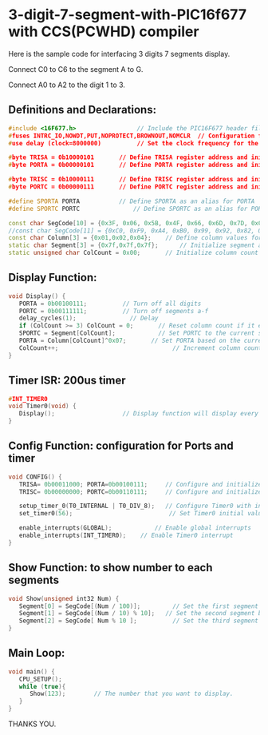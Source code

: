 # 3-digit-7-segment-with-PIC16f677 with CCS(PCWHD) compiler 
Here is the sample code for interfacing 3 digits 7 segments display. 

Connect C0 to C6 to the segment A to G.

Connect A0 to A2 to the digit 1 to 3.


## Definitions and Declarations:
```cpp
#include <16F677.h>                 // Include the PIC16F677 header file
#fuses INTRC_IO,NOWDT,PUT,NOPROTECT,BROWNOUT,NOMCLR  // Configuration fuse settings
#use delay (clock=8000000)          // Set the clock frequency for the delay function

#byte TRISA = 0b10000101 	   // Define TRISA register address and initialize it
#byte PORTA = 0b00000101 	   // Define PORTA register address and initialize it

#byte TRISC = 0b10000111 	   // Define TRISC register address and initialize it
#byte PORTC = 0b00000111 	   // Define PORTC register address and initialize it

#define SPORTA PORTA     	   // Define SPORTA as an alias for PORTA
#define SPORTC PORTC               // Define SPORTC as an alias for PORTC

const char SegCode[10] = {0x3F, 0x06, 0x5B, 0x4F, 0x66, 0x6D, 0x7D, 0x07, 0x7F, 0x6F};  	    // for Common Cathode 7-segment display codes
//const char SegCode[11] = {0xC0, 0xF9, 0xA4, 0xB0, 0x99, 0x92, 0x82, 0xF8, 0x80, 0x90};    	  // for Common Anode 7-segment display codes
const char Column[3] = {0x01,0x02,0x04};  	// Define column values for the display
static char Segment[3] = {0x7f,0x7f,0x7f};  	// Initialize segment array with off values
static unsigned char ColCount = 0x00;  		// Initialize column count variable
```
## Display Function:
```cpp
void Display() {
   PORTA = 0b00100111; 			// Turn off all digits
   PORTC = 0b00111111; 			// Turn off segments a-f
   delay_cycles(1);  			  // Delay 
   if (ColCount >= 3) ColCount = 0;  	  // Reset column count if it exceeds 3
   SPORTC = Segment[ColCount];  	      // Set PORTC to the current segment
   PORTA = Column[ColCount]^0x07;       // Set PORTA based on the current column
   ColCount++;  			                  // Increment column count
}
```
## Timer ISR: 200us timer
```cpp
#INT_TIMER0
void Timer0(void) { 
   Display(); 					// Display function will display every 200us
}
```
## Config Function: configuration for Ports and timer 
```cpp
void CONFIG() {
   TRISA= 0b00011000; PORTA=0b00100111;  	// Configure and initialize TRISA and PORTA
   TRISC= 0b00000000; PORTC=0b00110111;  	// Configure and initialize TRISC and PORTC

   setup_timer_0(T0_INTERNAL | T0_DIV_8);  	// Configure Timer0 with internal clock and 1:8 prescaler *you can change DIV_8 to 16 for 400us
   set_timer0(56);  				         // Set Timer0 initial value for a 200us interrupt at 8MHz

   enable_interrupts(GLOBAL);  			 // Enable global interrupts
   enable_interrupts(INT_TIMER0);  	 // Enable Timer0 interrupt
}
```
## Show Function: to show number to each segments
```cpp
void Show(unsigned int32 Num) { 
   Segment[0] = SegCode[(Num / 100)];  		  // Set the first segment based on hundreds digit
   Segment[1] = SegCode[(Num / 10) % 10];  	// Set the second segment based on tens digit
   Segment[2] = SegCode[ Num % 10 ];  		  // Set the third segment based on units digit
}
```
## Main Loop: 
```cpp
void main() {
   CPU_SETUP(); 
   while (true){
      Show(123);  		// The number that you want to display.
   }
}  
```

THANKS YOU.
